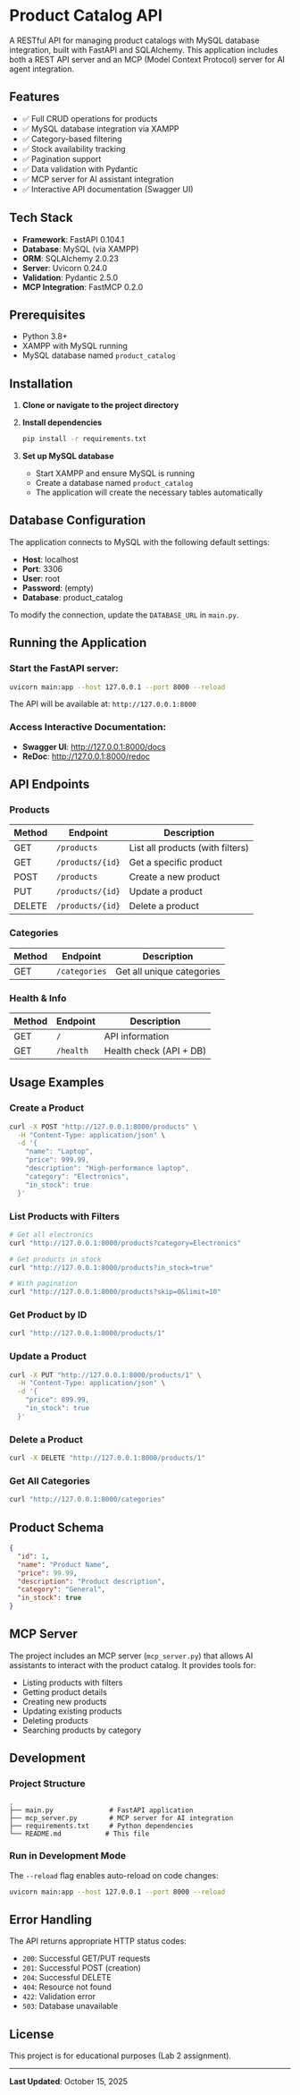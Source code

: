 # Product Catalog API

A RESTful API for managing product catalogs with MySQL database integration, built with FastAPI and SQLAlchemy. This application includes both a REST API server and an MCP (Model Context Protocol) server for AI agent integration.

## Features

- ✅ Full CRUD operations for products
- ✅ MySQL database integration via XAMPP
- ✅ Category-based filtering
- ✅ Stock availability tracking
- ✅ Pagination support
- ✅ Data validation with Pydantic
- ✅ MCP server for AI assistant integration
- ✅ Interactive API documentation (Swagger UI)

## Tech Stack

- **Framework**: FastAPI 0.104.1
- **Database**: MySQL (via XAMPP)
- **ORM**: SQLAlchemy 2.0.23
- **Server**: Uvicorn 0.24.0
- **Validation**: Pydantic 2.5.0
- **MCP Integration**: FastMCP 0.2.0

## Prerequisites

- Python 3.8+
- XAMPP with MySQL running
- MySQL database named `product_catalog`

## Installation

1. **Clone or navigate to the project directory**

2. **Install dependencies**
   ```bash
   pip install -r requirements.txt
   ```

3. **Set up MySQL database**
   - Start XAMPP and ensure MySQL is running
   - Create a database named `product_catalog`
   - The application will create the necessary tables automatically

## Database Configuration

The application connects to MySQL with the following default settings:
- **Host**: localhost
- **Port**: 3306
- **User**: root
- **Password**: (empty)
- **Database**: product_catalog

To modify the connection, update the `DATABASE_URL` in `main.py`.

## Running the Application

### Start the FastAPI server:

```bash
uvicorn main:app --host 127.0.0.1 --port 8000 --reload
```

The API will be available at: `http://127.0.0.1:8000`

### Access Interactive Documentation:

- **Swagger UI**: http://127.0.0.1:8000/docs
- **ReDoc**: http://127.0.0.1:8000/redoc

## API Endpoints

### Products

| Method | Endpoint | Description |
|--------|----------|-------------|
| GET | `/products` | List all products (with filters) |
| GET | `/products/{id}` | Get a specific product |
| POST | `/products` | Create a new product |
| PUT | `/products/{id}` | Update a product |
| DELETE | `/products/{id}` | Delete a product |

### Categories

| Method | Endpoint | Description |
|--------|----------|-------------|
| GET | `/categories` | Get all unique categories |

### Health & Info

| Method | Endpoint | Description |
|--------|----------|-------------|
| GET | `/` | API information |
| GET | `/health` | Health check (API + DB) |

## Usage Examples

### Create a Product

```bash
curl -X POST "http://127.0.0.1:8000/products" \
  -H "Content-Type: application/json" \
  -d '{
    "name": "Laptop",
    "price": 999.99,
    "description": "High-performance laptop",
    "category": "Electronics",
    "in_stock": true
  }'
```

### List Products with Filters

```bash
# Get all electronics
curl "http://127.0.0.1:8000/products?category=Electronics"

# Get products in stock
curl "http://127.0.0.1:8000/products?in_stock=true"

# With pagination
curl "http://127.0.0.1:8000/products?skip=0&limit=10"
```

### Get Product by ID

```bash
curl "http://127.0.0.1:8000/products/1"
```

### Update a Product

```bash
curl -X PUT "http://127.0.0.1:8000/products/1" \
  -H "Content-Type: application/json" \
  -d '{
    "price": 899.99,
    "in_stock": true
  }'
```

### Delete a Product

```bash
curl -X DELETE "http://127.0.0.1:8000/products/1"
```

### Get All Categories

```bash
curl "http://127.0.0.1:8000/categories"
```

## Product Schema

```json
{
  "id": 1,
  "name": "Product Name",
  "price": 99.99,
  "description": "Product description",
  "category": "General",
  "in_stock": true
}
```

## MCP Server

The project includes an MCP server (`mcp_server.py`) that allows AI assistants to interact with the product catalog. It provides tools for:

- Listing products with filters
- Getting product details
- Creating new products
- Updating existing products
- Deleting products
- Searching products by category

## Development

### Project Structure

```
.
├── main.py              # FastAPI application
├── mcp_server.py        # MCP server for AI integration
├── requirements.txt     # Python dependencies
└── README.md           # This file
```

### Run in Development Mode

The `--reload` flag enables auto-reload on code changes:

```bash
uvicorn main:app --host 127.0.0.1 --port 8000 --reload
```

## Error Handling

The API returns appropriate HTTP status codes:
- `200`: Successful GET/PUT requests
- `201`: Successful POST (creation)
- `204`: Successful DELETE
- `404`: Resource not found
- `422`: Validation error
- `503`: Database unavailable

## License

This project is for educational purposes (Lab 2 assignment).

---

**Last Updated**: October 15, 2025

